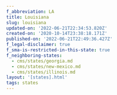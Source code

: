 ```yaml
---
f_abbreviation: LA
title: Louisiana
slug: louisiana
updated-on: '2022-06-21T22:34:53.820Z'
created-on: '2020-10-14T23:38:18.171Z'
published-on: '2022-06-21T22:49:36.427Z'
f_legal-disclaimer: true
f_sma-is-restricted-in-this-state: true
f_neighboring-states:
  - cms/states/georgia.md
  - cms/states/new-mexico.md
  - cms/states/illinois.md
layout: '[states].html'
tags: states
---
```



